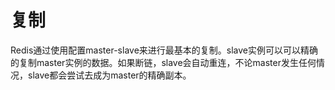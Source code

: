 # 复制
Redis通过使用配置master-slave来进行最基本的复制。slave实例可以可以精确的复制master实例的数据。如果断链，slave会自动重连，不论master发生任何情况，slave都会尝试去成为master的精确副本。
